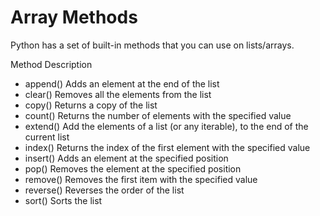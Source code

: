 # Array Methods

Python has a set of built-in methods that you can use on lists/arrays.

Method	Description
* append()	Adds an element at the end of the list
* clear()	Removes all the elements from the list
* copy()	Returns a copy of the list
* count()	Returns the number of elements with the specified value
* extend()	Add the elements of a list (or any iterable), to the end of the current list
* index()	Returns the index of the first element with the specified value
* insert()	Adds an element at the specified position
* pop()	Removes the element at the specified position
* remove()	Removes the first item with the specified value
* reverse()	Reverses the order of the list
* sort()	Sorts the list